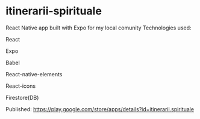 # itinerarii-spirituale

React Native app built with Expo for my local comunity
Technologies used:

React

Expo

Babel

React-native-elements

React-icons

Firestore(DB)

Published: https://play.google.com/store/apps/details?id=itinerarii.spirituale
